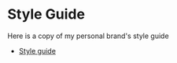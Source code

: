 # Style Guide

Here is a copy of my personal brand's style guide
- [Style guide](https://loosecookie.github.io/styleguide/styleguide2.pdf)